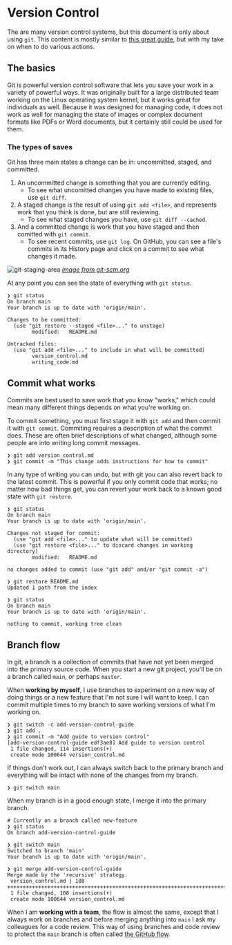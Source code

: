 # Version Control

The are many version control systems, but this document is only about using `git`. This content is mostly similar to [this great guide](https://github.com/git-guides/), but with my take on when to do various actions.

## The basics

Git is powerful version control software that lets you save your work in a variety of powerful ways. It was originally built for a large distributed team working on the Linux operating system kernel, but it works great for individuals as well. Because it was designed for managing code, it does not work as well for managing the state of images or complex document formats like PDFs or Word documents, but it certainly still could be used for them.

### The types of saves

Git has three main states a change can be in: uncommitted, staged, and committed.

1. An uncommitted change is something that you are currently editing.
    - To see what uncomitted changes you have made to existing files, use `git diff`.
2. A staged change is the result of using `git add <file>`, and represents work that you think is done, but are still reviewing.
    - To see what staged changes you have, use `git diff --cached`.
3. And a committed change is work that you have staged and then comitted with `git commit`.
    - To see recent commits, use `git log`. On GitHub, you can see a file's commits in its History page and click on a commit to see what changes it made.

![git-staging-area](https://git-scm.com/images/about/index1@2x.png)
_[image from git-scm.org](https://git-scm.com/about/staging-area)_

At any point you can see the state of everything with `git status`.

```terminal
❯ git status
On branch main
Your branch is up to date with 'origin/main'.

Changes to be committed:
  (use "git restore --staged <file>..." to unstage)
        modified:   README.md

Untracked files:
  (use "git add <file>..." to include in what will be committed)
        version_control.md
        writing_code.md
```

## Commit what works

Commits are best used to save work that you know "works," which could mean many different things depends on what you're working on.

To commit something, you must first stage it with `git add` and then commit it with `git commit`. Commiting requires a description of what the commit does. These are often brief descriptions of what changed, although some people are into writing long commit messages.

```terminal
❯ git add version_control.md
❯ git commit -m "This change adds instructions for how to commit"
```

In any type of writing you can undo, but with git you can also revert back to the latest commit. This is powerful if you only commit code that works; no matter how bad things get, you can revert your work back to a known good state with `git restore`.

```terminal
❯ git status
On branch main
Your branch is up to date with 'origin/main'.

Changes not staged for commit:
  (use "git add <file>..." to update what will be committed)
  (use "git restore <file>..." to discard changes in working directory)
        modified:   README.md

no changes added to commit (use "git add" and/or "git commit -a")

❯ git restore README.md
Updated 1 path from the index

❯ git status
On branch main
Your branch is up to date with 'origin/main'.

nothing to commit, working tree clean
```

## Branch flow

In git, a branch is a collection of commits that have not yet been merged into the primary source code. When you start a new git project, you'll be on a branch called `main`, or perhaps `master`.

When **working by myself**, I use branches to experiment on a new way of doing things or a new feature that I'm not sure I will want to keep. I can commit multiple times to my branch to save working versions of what I'm working on.

```terminal
❯ git switch -c add-version-control-guide
❯ git add .
❯ git commit -m "Add guide to version control"
[add-version-control-guide edf3ae8] Add guide to version control
 1 file changed, 114 insertions(+)
 create mode 100644 version_control.md
```

If things don't work out, I can always switch back to the primary branch and everything will be intact with none of the changes from my branch.

```terminal
❯ git switch main
```

When my branch is in a good enough state, I merge it into the primary branch.

```terminal
# Currently on a branch called new-feature
❯ git status
On branch add-version-control-guide

❯ git switch main
Switched to branch 'main'
Your branch is up to date with 'origin/main'.

❯ git merge add-version-control-guide
Merge made by the 'recursive' strategy.
 version_control.md | 108 ++++++++++++++++++++++++++++++++++++++++++++++++++++++++++++++++++++++++++++++++++++++++++++++++++++++++++++
 1 file changed, 108 insertions(+)
 create mode 100644 version_control.md
```

When I am **working with a team**, the flow is almost the same, except that I always work on branches and before merging anything into `main` I ask my colleagues for a code review. This way of using branches and code review to protect the `main` branch is often called [the GitHub flow](https://guides.github.com/introduction/flow/).
